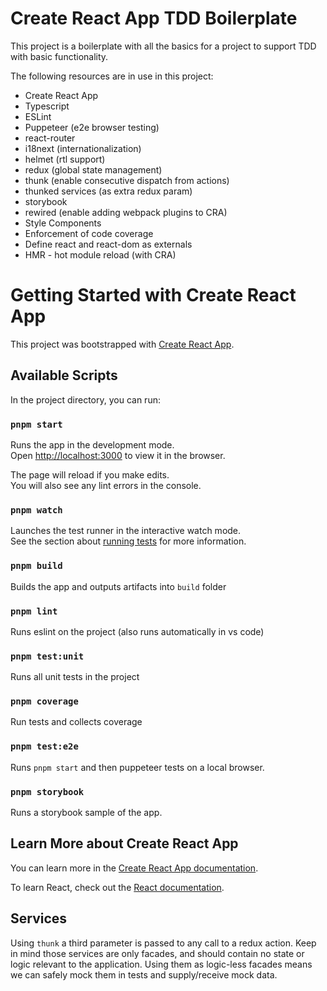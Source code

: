 # Create React App TDD Boilerplate
This project is a boilerplate with all the basics for a project to support TDD with basic functionality.

The following resources are in use in this project:
- Create React App
- Typescript
- ESLint
- Puppeteer (e2e browser testing)
- react-router
- i18next (internationalization)
- helmet (rtl support)
- redux (global state management)
- thunk (enable consecutive dispatch from actions)
- thunked services (as extra redux param)
- storybook
- rewired (enable adding webpack plugins to CRA)
- Style Components
- Enforcement of code coverage
- Define react and react-dom as externals
- HMR - hot module reload (with CRA)

# Getting Started with Create React App

This project was bootstrapped with [Create React App](https://github.com/facebook/create-react-app).

## Available Scripts

In the project directory, you can run:

### `pnpm start`

Runs the app in the development mode.\
Open [http://localhost:3000](http://localhost:3000) to view it in the browser.

The page will reload if you make edits.\
You will also see any lint errors in the console.

### `pnpm watch`

Launches the test runner in the interactive watch mode.\
See the section about [running tests](https://facebook.github.io/create-react-app/docs/running-tests) for more information.

### `pnpm build`

Builds the app and outputs artifacts into `build` folder

### `pnpm lint`

Runs eslint on the project (also runs automatically in vs code)

### `pnpm test:unit`

Runs all unit tests in the project

### `pnpm coverage`

Run tests and collects coverage

### `pnpm test:e2e`

Runs `pnpm start` and then puppeteer tests on a local browser.

### `pnpm storybook`

Runs a storybook sample of the app.

## Learn More about Create React App

You can learn more in the [Create React App documentation](https://facebook.github.io/create-react-app/docs/getting-started).

To learn React, check out the [React documentation](https://reactjs.org/).

## Services

Using `thunk` a third parameter is passed to any call to a redux action.
Keep in mind those services are only facades, and should contain no state or logic relevant to the application.
Using them as logic-less facades means we can safely mock them in tests and supply/receive mock data.